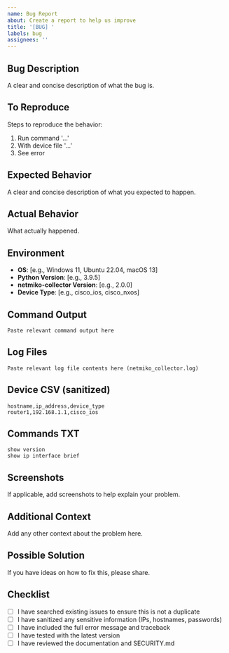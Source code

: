 ```yaml
---
name: Bug Report
about: Create a report to help us improve
title: '[BUG] '
labels: bug
assignees: ''
---
```


## Bug Description
A clear and concise description of what the bug is.

## To Reproduce
Steps to reproduce the behavior:
1. Run command '...'
2. With device file '...'
3. See error

## Expected Behavior
A clear and concise description of what you expected to happen.

## Actual Behavior
What actually happened.

## Environment
- **OS**: [e.g., Windows 11, Ubuntu 22.04, macOS 13]
- **Python Version**: [e.g., 3.9.5]
- **netmiko-collector Version**: [e.g., 2.0.0]
- **Device Type**: [e.g., cisco_ios, cisco_nxos]

## Command Output
```
Paste relevant command output here
```

## Log Files
```
Paste relevant log file contents here (netmiko_collector.log)
```

## Device CSV (sanitized)
```csv
hostname,ip_address,device_type
router1,192.168.1.1,cisco_ios
```

## Commands TXT
```
show version
show ip interface brief
```

## Screenshots
If applicable, add screenshots to help explain your problem.

## Additional Context
Add any other context about the problem here.

## Possible Solution
If you have ideas on how to fix this, please share.

## Checklist
- [ ] I have searched existing issues to ensure this is not a duplicate
- [ ] I have sanitized any sensitive information (IPs, hostnames, passwords)
- [ ] I have included the full error message and traceback
- [ ] I have tested with the latest version
- [ ] I have reviewed the documentation and SECURITY.md

